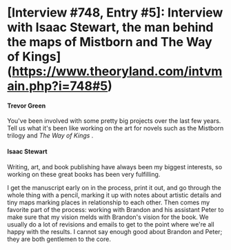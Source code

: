 # [Interview #748, Entry #5]: Interview with Isaac Stewart, the man behind the maps of Mistborn and The Way of Kings](https://www.theoryland.com/intvmain.php?i=748#5)

#### Trevor Green

You've been involved with some pretty big projects over the last few years. Tell us what it's been like working on the art for novels such as the Mistborn trilogy and
*The Way of Kings*
.

#### Isaac Stewart

Writing, art, and book publishing have always been my biggest interests, so working on these great books has been very fulfilling.

I get the manuscript early on in the process, print it out, and go through the whole thing with a pencil, marking it up with notes about artistic details and tiny maps marking places in relationship to each other. Then comes my favorite part of the process: working with Brandon and his assistant Peter to make sure that my vision melds with Brandon's vision for the book. We usually do a lot of revisions and emails to get to the point where we're all happy with the results. I cannot say enough good about Brandon and Peter; they are both gentlemen to the core.

